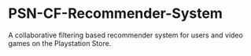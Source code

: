 # PSN-CF-Recommender-System
A collaborative filtering based recommender system for users and video games on the Playstation Store.
